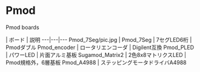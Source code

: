 # Pmod
 Pmod boards

 | ボード | 説明
---|---|---
Pmod_7Seg/pic.jpg | Pmod_7Seg | 7セグLED6桁 | Pmodダブル
Pmod_encoder | ロータリエンコーダ | Digilent互換
Pmod_PLED | パワーLED | 片面アルミ基板
Sugamod_Matrix2 | 2色8x8マトリクスLED | Pmod規格外，6層基板
Pmod_A4988 | ステッピングモータドライバA4988
